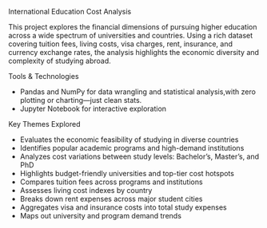 International Education Cost Analysis 

This project explores the financial dimensions of pursuing higher education across a wide spectrum of universities and countries. Using a rich dataset covering tuition fees, living costs, visa charges, rent, insurance, and currency exchange rates, the analysis highlights the economic diversity and complexity of studying abroad.

Tools & Technologies
- Pandas and NumPy for data wrangling and statistical analysis,with zero plotting or charting—just clean stats.
- Jupyter Notebook for interactive exploration
  

Key Themes Explored
- Evaluates the economic feasibility of studying in diverse countries
- Identifies popular academic programs and high-demand institutions
- Analyzes cost variations between study levels: Bachelor’s, Master’s, and PhD
- Highlights budget-friendly universities and top-tier cost hotspots
- Compares tuition fees across programs and institutions
- Assesses living cost indexes by country
- Breaks down rent expenses across major student cities
- Aggregates visa and insurance costs into total study expenses
- Maps out university and program demand trends







